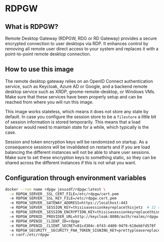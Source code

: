 # RDPGW
## What is RDPGW?
Remote Desktop Gateway (RDPGW, RDG or RD Gateway) provides a secure encrypted connection 
to user desktops via RDP. It enhances control by removing all remote user direct access to 
your system and replaces it with a point-to-point remote desktop connection.

## How to use this image
The remote desktop gateway relies on an OpenID Connect authentication service, such as Keycloak, 
Azure AD or Google, and a backend remote desktop service such as XRDP, gnome-remote-desktop, or
Windows VMs. Make sure that these services have been properly setup and can be reached from
where you will run this image. 

This image works stateless, which means it does not store any state by default. In case you configure
the session store to be a `filestore` a little bit of session information is stored temporarily. This means
that a load balancer would need to maintain state for a while, which typically is the case.

Session and token encryption keys will be randomized on startup. As a consequence sessions will be
invalidated on restarts and if you are load balancing the different instances will not be able to share
user sessions. Make sure to set these encryption keys to something static, so they can be shared 
across the different instances if this is not what you want.

## Configuration through environment variables
```bash
docker --run name rdpgw jesusdf/rdpgw:latest \
  -e RDPGW_SERVER__SSL_CERT_FILE=/etc/rdpgw/cert.pem
  -e RDPGW_SERVER__SSL_KEY_FILE=/etc/rdpgw.cert.pem
  -e RDPGW_SERVER__GATEWAY_ADDRESS=https://localhost:443
  -e RDPGW_SERVER__SESSION_KEY=thisisasessionkeyreplacethisjetz  # 32 characters
  -e RDPGW_SERVER__SESSION_ENCRYPTION_KEY=thisisasessionkeyreplacethisnunu # 32 characters
  -e RDPGW_OPENID__PROVIDER_URL=http://keycloak:8080/auth/realms/rdpgw
  -e RDPGW_OPENID__CLIENT_ID=rdpgw
  -e RDPGW_OPENID__CLIENT_SECRET=01cd304c-6f43-4480-9479-618eb6fd578f
  -e RDPGW_SECURITY__SECURITY_PAA_TOKEN_SIGNING_KEY=prettypleasereplacemeinproductio # 32 characters
  -v conf:/etc/rdpgw
```